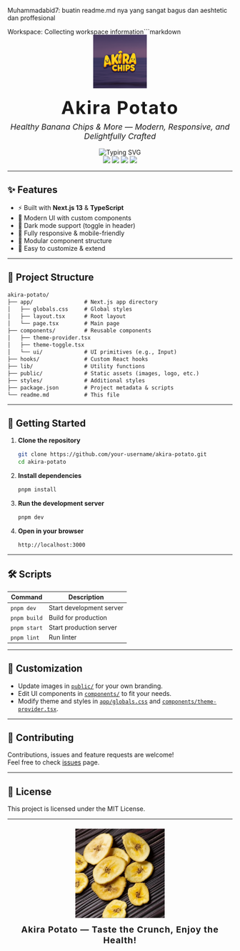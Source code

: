 Muhammadabid7: buatin readme.md nya yang sangat bagus dan aeshtetic dan proffesional 

Workspace: Collecting workspace information```markdown

<div align="center">
  <img src="public/logo.png" alt="Akira Potato Logo" width="120" style="animation: float 2.5s ease-in-out infinite alternate;" />
  <br />
  <b style="font-size:2.5rem;letter-spacing:2px;animation: fadeIn 2s cubic-bezier(.4,0,.2,1) forwards;">Akira Potato</b>
  <br />
  <span style="display:inline-block;margin-top:8px;font-style:italic;font-size:1.1rem;animation: fadeInUp 1.5s 0.5s cubic-bezier(.4,0,.2,1) forwards;opacity:0;">
    Healthy Banana Chips & More — Modern, Responsive, and Delightfully Crafted
  </span>
  <br /><br />
  <img src="https://readme-typing-svg.demolab.com?font=Fira+Code&size=22&pause=1000&color=F7B801&center=true&vCenter=true&width=435&lines=Delicious+Banana+Chips;Modern+UI+with+Next.js+13;Aesthetic+and+Professional+Design" alt="Typing SVG" />
  <br />
  <img src="https://img.shields.io/badge/Next.js-13-blue?logo=nextdotjs" />
  <img src="https://img.shields.io/badge/TypeScript-4.x-blue?logo=typescript" />
  <img src="https://img.shields.io/badge/PNPM-%E2%9C%94-yellow?logo=pnpm" />
  <img src="https://img.shields.io/badge/License-MIT-green" />
</div>

<!-- Animasi CSS untuk efek pada logo dan teks -->
<style>
@keyframes float {
  0% { transform: translateY(0); }
  100% { transform: translateY(-18px); }
}
@keyframes fadeIn {
  from { opacity: 0; }
  to { opacity: 1; }
}
@keyframes fadeInUp {
  from { opacity: 0; transform: translateY(30px); }
  to { opacity: 1; transform: translateY(0); }
}
</style>

---

## ✨ Features

- ⚡️ Built with **Next.js 13** & **TypeScript**
- 🎨 Modern UI with custom components
- 🌙 Dark mode support (toggle in header)
- 📱 Fully responsive & mobile-friendly
- 🧩 Modular component structure
- 🥑 Easy to customize & extend

---

## 📂 Project Structure

```
akira-potato/
├── app/                # Next.js app directory
│   ├── globals.css     # Global styles
│   ├── layout.tsx      # Root layout
│   └── page.tsx        # Main page
├── components/         # Reusable components
│   ├── theme-provider.tsx
│   ├── theme-toggle.tsx
│   └── ui/             # UI primitives (e.g., Input)
├── hooks/              # Custom React hooks
├── lib/                # Utility functions
├── public/             # Static assets (images, logo, etc.)
├── styles/             # Additional styles
├── package.json        # Project metadata & scripts
└── readme.md           # This file
```

---

## 🚀 Getting Started

1. **Clone the repository**
   ```sh
   git clone https://github.com/your-username/akira-potato.git
   cd akira-potato
   ```

2. **Install dependencies**
   ```sh
   pnpm install
   ```

3. **Run the development server**
   ```sh
   pnpm dev
   ```

4. **Open in your browser**
   ```
   http://localhost:3000
   ```

---

## 🛠️ Scripts

| Command         | Description                |
|-----------------|---------------------------|
| `pnpm dev`      | Start development server  |
| `pnpm build`    | Build for production      |
| `pnpm start`    | Start production server   |
| `pnpm lint`     | Run linter                |

---

## 🌈 Customization

- Update images in [`public/`](public/) for your own branding.
- Edit UI components in [`components/`](components/) to fit your needs.
- Modify theme and styles in [`app/globals.css`](app/globals.css) and [`components/theme-provider.tsx`](components/theme-provider.tsx).

---

## 🤝 Contributing

Contributions, issues and feature requests are welcome!  
Feel free to check [issues](https://github.com/your-username/akira-potato/issues) page.

---

## 📄 License

This project is licensed under the MIT License.

---


<div align="center" style="margin-top:32px;">
  <img src="public/healthy-banana-chips.png" alt="Healthy Banana Chips" width="200" style="animation: float 2.5s 0.5s ease-in-out infinite alternate;" />
  <br />
  <span style="font-size:1.2rem;font-weight:bold;letter-spacing:1px;animation: fadeInUp 1.5s 1s cubic-bezier(.4,0,.2,1) forwards;opacity:0;">
    Akira Potato — Taste the Crunch, Enjoy the Health!
  </span>
</div>
